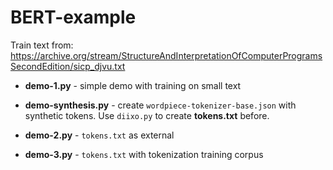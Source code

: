# BERT-example

Train text from: https://archive.org/stream/StructureAndInterpretationOfComputerProgramsSecondEdition/sicp_djvu.txt

* **demo-1.py** - simple demo with training on small text
* **demo-synthesis.py** - create `wordpiece-tokenizer-base.json` with synthetic tokens. Use `diixo.py` to create **tokens.txt** before. 



* **demo-2.py** - `tokens.txt` as external
* **demo-3.py** - `tokens.txt` with tokenization training corpus
